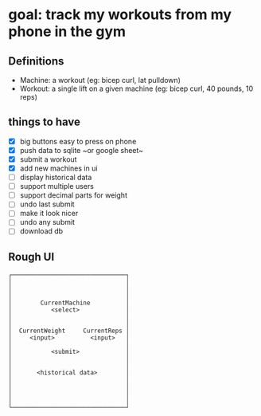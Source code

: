 # goal: track my workouts from my phone in the gym

## Definitions

- Machine: a workout (eg: bicep curl, lat pulldown)
- Workout: a single lift on a given machine (eg: bicep curl, 40 pounds, 10 reps)

## things to have

- [x] big buttons easy to press on phone
- [x] push data to sqlite ~or google sheet~
- [x] submit a workout
- [x] add new machines in ui
- [ ] display historical data
- [ ] support multiple users
- [ ] support decimal parts for weight
- [ ] undo last submit
- [ ] make it look nicer
- [ ] undo any submit
- [ ] download db

## Rough UI

```
┌────────────────────────────────┐
│                                │
│                                │
│                                │
│        CurrentMachine          │
│           <select>             │
│                                │
│                                │
│  CurrentWeight     CurrentReps │
│     <input>          <input>   │
│                                │
│           <submit>             │
│                                │
│                                │
│       <historical data>        │
│                                │
│                                │
│                                │
│                                │
└────────────────────────────────┘
```
